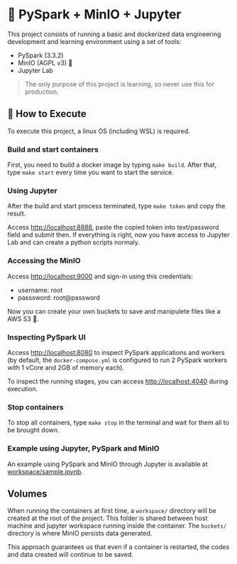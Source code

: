 # :whale: PySpark + MinIO + Jupyter
This project consists of running a basic and dockerized data engineering development and learning environment using a set of tools:
- PySpark (3.3.2)
- MinIO (AGPL v3) :flamingo:
- Jupyter Lab

> The only purpose of this project is learning, so never use this for production.

## :rocket: How to Execute
To execute this project, a linux OS (including WSL) is required.

### Build and start containers
First, you need to build a docker image by typing `make build`. After that, type `make start` every time you want to start the service.

### Using Jupyter
After the build and start process terminated, type `make token` and copy the result.

Access [http://localhost:8888](http://localhost:8888), paste the copied token into text/password field and submit then. If everything is right, now you have access to Jupyter Lab and can create a python scripts normaly.

### Accessing the MinIO
Access [http://localhost:9000](http://localhost:9000) and sign-in using this credentials:
- username: root
- passsword: root@password

Now you can create your own buckets to save and manipulete files like a AWS S3 :wine_glass:.

### Inspecting PySpark UI
Access [http://localhost:8080](http://localhost:8080) to inspect PySpark applications and workers (by default, the `docker-compose.yml` is configured to run 2 PySpark workers with 1 vCore and 2GB of memory each).

To inspect the running stages, you can access [http://localhost:4040](http://localhost:4040) during execution.

### Stop containers
To stop all containers, type `make stop` in the terminal and wait for them all to be brought down.

### Example using Jupyter, PySpark and MinIO
An example using PySpark and MinIO through Jupyter is available at [workspace/sample.ipynb](workspace/sample.ipynb).

## Volumes
When running the containers at first time, a `workspace/` directory will be created at the root of the project. This folder is shared between host machine and jupyter workspace running inside the container. The `buckets/` directory is where MinIO persists data generated.

This approach guarantees us that even if a container is restarted, the codes and data created will continue to be saved.

